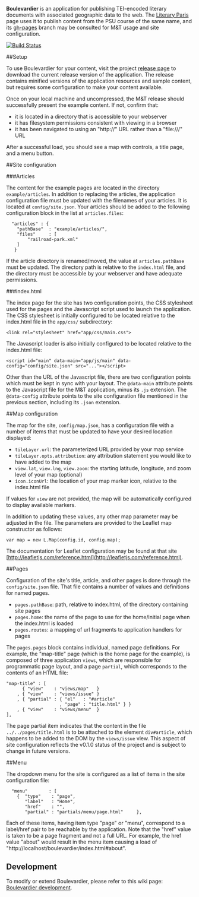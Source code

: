 **Boulevardier** is an application for publishing TEI-encoded literary documents with associated geographic data to the web. The [Literary Paris](http://kirschbombe.github.io/literaryparis/) page uses it to publish content from the PSU course of the same name, and its [gh-pages](https://github.com/kirschbombe/literaryparis/tree/gh-pages) branch may be consulted for M&T usage and site configuration.

[![Build Status](https://travis-ci.org/rnathanday/boulevardier.svg?branch=master)](https://travis-ci.org/rnathanday/boulevardier)

##Setup

To use Boulevardier for your content, visit the project [release page](https://github.com/kirschbombe/boulevardier/releases/tag/0.1.0) to download the current release version of the application. The release contains minified versions of the application resources and sample content, but requires some configuration to make your content available.

Once on your local machine and uncompressed, the M&T release should successfully present the example content. If not, confirm that:

 - it is located in a directory that is accessible to your webserver
 - it has filesystem permissions consistent with viewing in a browser
 - it has been navigated to using an "http://" URL rather than a "file:///" URL

After a successful load, you should see a map with controls, a title page, and a menu button.

##Site configuration

###Articles

The content for the example pages are located in the directory `example/articles`. In addition to replacing the articles, the application configuration file must be updated with the filenames of your articles. It is located at `config/site.json`. Your articles should be added to the following configuration block in the list at `articles.files`:

```
  "articles" : {
    "pathBase"  : "example/articles/",
    "files"     : [
        "railroad-park.xml"
    ]
   }
```
If the article directory is renamed/moved, the value at `articles.pathBase` must be updated. The directory path is relative to the `index.html` file, and the directory must be accessible by your webserver and have adequate permissions.

###index.html

The index page for the site has two configuration points, the CSS stylesheet used for the pages and the Javascript script used to launch the application. The CSS stylesheet is initially configured to be located relative to the index.html file in the `app/css/` subdirectory:  

```<link rel="stylesheet" href="app/css/main.css">```

The Javascript loader is also initially configured to be located relative to the index.html file:

```<script id="main" data-main="app/js/main" data-config="config/site.json" src="..."></script>```

Other than the URL of the Javascript file, there are two configuration points which must be kept in sync with your layout. The `@data-main` attribute points to the Javascript file for the M&T application, minus its `.js` extension. The `@data-config` attribute points to the site configuration file mentioned in the previous section, including its `.json` extension.

##Map configuration

The map for the site, `config/map.json`, has a configuration file with a number of items that must be updated to have your desired location displayed:

 * `tileLayer.url`: the parameterized URL provided by your map service
 * `tileLayer.opts.attribution`: any attribution statement you would like to have added to the map
 * `view.lat`, `view.lng`, `view.zoom`: the starting latitude, longitude, and zoom level of your map (optional)
 * `icon.iconUrl`: the location of your map marker icon, relative to the index.html file

If values for `view` are not provided, the map will be automatically configured to display available markers.

In addition to updating these values, any other map parameter may be adjusted in the file. The parameters are provided to the Leaflet map constructor as follows:

```var map = new L.Map(config.id, config.map);```

The documentation for Leaflet configuration may be found at that site [http://leafletjs.com/reference.html](http://leafletjs.com/reference.html).

##Pages

Configuration of the site's title, article, and other pages is done through the `config/site.json` file. That file contains a number of values and definitions for named pages.

 * `pages.pathBase`: path, relative to index.html, of the directory containing site pages
 * `pages.home`: the name of the page to use for the home/initial page when the index.html is loaded
 * `pages.routes`: a mapping of url fragments to application handlers for pages

The `pages.pages` block contains individual, named page definitions. For example, the "map-title" page (which is the home page for the example), is composed of three application `views`, which are responsible for programmatic page layout, and a page `partial`, which corresponds to the contents of an HTML file:

```
"map-title" : [
      { "view"    : "views/map"   }
    , { "view"    : "views/issue" }
    , { "partial" : { "el"   : "#article"
                    , "page" : "title.html" } }
    , { "view"    : "views/menu"  }
],
```

The page partial item indicates that the content in the file `../../pages/title.html` is to be attached to the element `div#article`, which happens to be added to the DOM by the `views/issue` view. This aspect of site configuration reflects the v0.1.0 status of the project and is subject to change in future versions.

##Menu

The dropdown menu for the site is configured as a list of items in the site configuration file:

```
  "menu"        : [
    {  "type"    : "page",
       "label"   : "Home",
       "href"    : "",
       "partial" : "partials/menu/page.html"     },
```
Each of these items, having item type "page" or "menu", correspond to a label/href pair to be reachable by the application. Note that the "href" value is taken to be a page fragment and not a full URL. For example, the href value "about" would result in the menu item causing a load of "http://localhost/boulevardier/index.html#about".

## Development
To modify or extend Boulevardier, please refer to this wiki page: [Boulevardier development](https://github.com/kirschbombe/boulevardier/wiki/developing).

